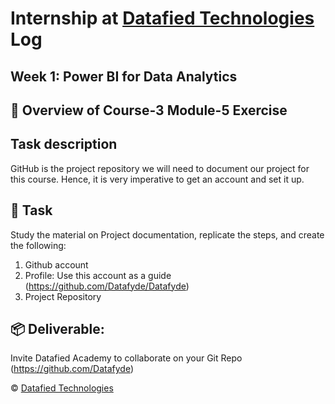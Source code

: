 # Internship at [Datafied Technologies](https://www.linkedin.com/company/datafiedhub) Log 
## Week 1: Power BI for Data Analytics
  ## 📝 Overview of Course-3 Module-5 Exercise
  
  ## Task description
  GitHub is the project repository we will need to document our project for this course. Hence, it is very imperative to get an account and set it up.
  
  ## 🎯 Task
  Study the material on Project documentation, replicate the steps, and create the following:
  1. Github account
  2. Profile: Use this account as a guide (https://github.com/Datafyde/Datafyde)
  3. Project Repository
  
  ## 📦 Deliverable:
  Invite Datafied Academy to collaborate on your Git Repo (https://github.com/Datafyde)

© [Datafied Technologies](https://www.linkedin.com/company/datafiedhub/posts/?feedView=all)
